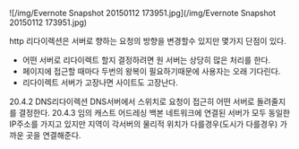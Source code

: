 ![/img/Evernote Snapshot 20150112 173951.jpg](/img/Evernote Snapshot 20150112 173951.jpg)

http 리다이렉션은 서버로 향하는 요청의 방향을 변경할수 있지만 몇가지 단점이 있다.
- 어떤 서버로 리다이렉트 할지 결정하려면 원 서버는 상당히 많은 처리를 한다. 
- 페이지에 접근할 때마다 두번의 왕복이 필요하기때문에 사용자는 오래 기다린다.
- 리다이렉트 서버가 고장나면 사이트도 고장난다.

20.4.2 DNS리다이렉션
DNS서버에서 스위치로 요청이 접근히 어떤 서버로 돌려줄지를 결정한다.
20.4.3 임의 캐스트 어드레싱
백본 네트워크에 연결된 서버가 모두 동일한 IP주소를 가지고 있지만 지역이 각서버의 물리적 위치가 다를경우(도시가 다를경우) 
가까운 곳을 연결해준다. 
